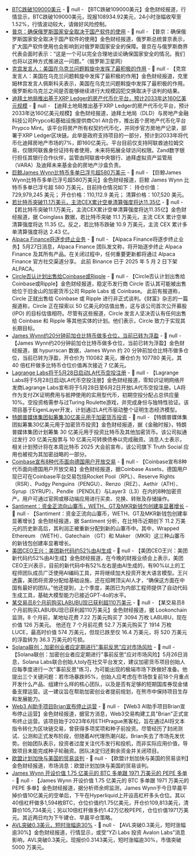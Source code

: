 - [BTC跌破109000美元]() - 📰 null - 【BTC跌破109000美元】金色财经报道，行情显示，BTC跌破109000美元，现报108934.92美元，24小时涨幅收窄至1.52%，行情波动较大，请做好风险控制。
- [普京：确保俄罗斯国家安全取决于国产软件的使用](https://flash.jin10.com/detail/20250527010632413800) - 📰 null - 【普京：确保俄罗斯国家安全取决于国产软件的使用】金色财经报道，俄罗斯总统普京表示，扩大国产软件使用也会影响到对俄罗斯国家安全的保障。普京在与俄罗斯商界代表会面时表示：“这是一个可以完全合理地谈论确保国家安全的情况。我们也将以这种方式推进这一问题。”（俄罗斯卫星网）
- [克宫发言人：美国在乌克兰问题斡旋中发挥了最积极的作用](https://flash.jin10.com/detail/20250527000936837800) - 📰 null - 【克宫发言人：美国在乌克兰问题斡旋中发挥了最积极的作用】金色财经报道，克里姆林宫发言人佩斯科夫表示，美国在乌克兰问题斡旋中发挥了最积极的作用。俄罗斯和乌克兰之间是否能够继续进行大规模囚犯交换取决于谈判的结果。
- [迪拜土地局推出基于XRP Ledger的房产代币化平台，预计2033年达160亿美元规模](https://www.coindesk.com/business/2025/05/26/dubai-unveils-real-estate-tokenization-platform-on-xrp-ledger-amid-usd16b-initiative) - 📰 null - 【迪拜土地局推出基于XRP Ledger的房产代币化平台，预计2033年达160亿美元规模】金色财经报道，迪拜土地局（DLD）与房地产金融科技公司Prypco和基础设施提供商Ctrl Alt合作，推出首个房地产代币化平台Prypco Mint。该平台将房产所有权契约代币化，并同步官方房地产记录，部署于XRP Ledger区块链。此举是政府支持项目的一部分，预计到2033年将代币化迪拜房地产市场的7%，即160亿美元。平台目前仅支持阿联酋迪拉姆交易，仅限阿联酋身份证持有者使用，未来将拓展全球访问权限。Zand数字银行担任其银行合作伙伴，监管由阿联酋中央银行、迪拜虚拟资产监管局（VARA）及迪拜未来基金会的房地产沙盒负责。
- [巨鲸James Wynn比特币多单已浮亏超580万美元](https://hypurrscan.io/address/0x5078c2fbea2b2ad61bc840bc023e35fce56bedb6) - 📰 null - 【巨鲸James Wynn比特币多单已浮亏超580万美元】金色财经报道，巨鲸 James Wynn 比特币多单已浮亏超 580 万美元，目前持仓情况如下： 
持仓价值：729,979,245 美元； 
开仓价格：110,112.9 美元； 
清算价格：107,520 美元。
- [若比特币突破11.1万美元，主流CEX累计空单清算强度将达11.35亿](https://www.coinglass.com/zh/pro/futures/LiquidationMap) - 📰 null - 【若比特币突破11.1万美元，主流CEX累计空单清算强度将达11.35亿】金色财经报道，据 Coinglass 数据，若比特币突破 11.1 万美元，主流 CEX 累计空单清算强度将达 11.35 亿。反之，若比特币跌破 10.9 万美元，主流 CEX 累计多单清算强度将达 2.43 亿。
- [Alpaca Finance将逐步终止业务]() - 📰 null - 【Alpaca Finance将逐步终止业务】5月27日消息，Alpaca Finance 团队发文称，将开始逐步终止 Alpaca Finance 及其所有产品。在关闭过程中，任何重要更新都将通过 Alpaca Finance 官方社交渠道分享。 
此前 Binance 已于 2025 年 5 月 2 日下架 ALPACA。
- [Circle否认计划出售给Coinbase或Ripple](https://thecryptobasic.com/2025/05/26/circle-denies-plans-to-sell-itself-to-coinbase-or-ripple/) - 📰 null - 【Circle否认计划出售给Coinbase或Ripple】金色财经报道，稳定币发行商 Circle 否认其可能被出售给位于旧金山的加密货币公司 Ripple Labs 或 Coinbase。 此前有报道称，Circle 正就出售给 Coinbase 或 Ripple 进行非正式谈判。《财富》杂志的一篇报道称，Circle 正在探索以 50 亿美元的估值出售，这与该公司首次公开募股 (IPO) 的目标估值相符。尽管有这些报道，Circle 发言人坚决否认有任何出售给 Coinbase 和 Ripple 等其他实体的计划。他们表示，Circle 致力于实现其长期目标。
- [James Wynn约20分钟前加仓比特币做多仓位，当前已转为浮盈](https://hypurrscan.io/address/0x5078c2fbea2b2ad61bc840bc023e35fce56bedb6) - 📰 null - 【James Wynn约20分钟前加仓比特币做多仓位，当前已转为浮盈】金色财经报道，据 hypurrscan 数据，James Wynn 约 20 分钟前加仓比特币做多仓位，当前已转为浮盈，开仓价为 110082 美元，爆仓价为 107780 美元，其 40 倍杠杆做多比特币仓位价值再次接近 7 亿美元。
- [Lagrange Labs将于5月28日启动LA代币空投注册](https://www.theblock.co/post/355640/lagrange-labs-airdrop-new-la-token-launch-foundation?utm_source=browser&utm_medium=chrome&utm_campaign=notification) - 📰 null - 【Lagrange Labs将于5月28日启动LA代币空投注册】金色财经报道，零知识证明网络开发商Lagrange Labs宣布将于5月28日至6月2日开放LA代币空投注册。LA将作为支付ZK证明费用与抵押使用的实用型代币，初期空投分配占总供应量10%。空投资格需参与过Turing Roulette游戏，并完成身份与独特性验证。该项目基于EigenLayer开发，计划通过LA代币驱动整个证明生态经济模型。
- [特朗普媒体集团拟筹集30亿美元用于加密货币投资](https://www.ft.com/content/cc55d091-0b28-40bb-a11c-e32d4e121ca3) - 📰 null - 【特朗普媒体集团拟筹集30亿美元用于加密货币投资】金色财经报道，据《金融时报》，特朗普媒体集团计划筹集 30 亿美元用于投资比特币及其他加密货币。该公司拟通过发行 20 亿美元股票与 10 亿美元可转换债券以完成融资。消息人士表示，相关计划预计将在本周比特币 2025 大会前宣布，该公司旗下 Truth Social 应用也被视为其加密战略的一部分。
- [Coinbase宣布8种代币面向德国用户开放交易](https://x.com/CoinbaseAssets/status/1927023028094836969) - 📰 null - 【Coinbase宣布8种代币面向德国用户开放交易】金色财经报道，据Coinbase Assets，德国用户现已可在Coinbase平台交易包括Rocket Pool（RPL）、Reserve Rights（RSR）、Pudgy Penguins（PENGU）、Renzo（REZ）、Aethir（ATH）、Syrup（SYRUP）、Pendle（PENDLE）与Layer3（L3）在内的8种加密资产。用户可通过官网或移动端应用进行买卖、兑换、转账及存储操作。
- [Santiment：资金正流向山寨币，WETH、GT及MKR新钱包创建率显著增长](https://x.com/santimentfeed/status/1927014624139915438) - 📰 null - 【Santiment：资金正流向山寨币，WETH、GT及MKR新钱包创建率显著增长】金色财经报道，据 Santiment 分析，在比特币近期创下 11.2 万美元的历史新高后，其利润正被重新分配到新的山寨币中。其中，Wrapped Ethereum （WETH）、Gatechain （GT）和 Maker （MKR）这三种山寨币的新钱包创建率显著增长。
- [美团CEO王兴：美团新代码约52%由AI生成]() - 📰 null - 【美团CEO王兴：美团新代码约52%由AI生成】金色财经报道，在今晚的财报业绩会上表示，美团CEO王兴表示，目前的新代码中有52%左右是由AI生成的，有90%以上的工程师团队成员广泛使用AI编码工具，并将继续加大投资开发大语言模型。王兴透露，美团将资源分配给基础设施，还在招聘顶尖AI人才，“确保这方面在中国有最好的团队。”他还提到，上个季度，美团已为内部工程师提供了自动代码生成工具，基础大模型能力已接近GPT-4o的水平。
- [某交易员8个月前购买LABUBU现已获利超110万美元](https://x.com/lookonchain/status/1927010547901358469) - 📰 null - 【某交易员8个月前购买LABUBU现已获利超110万美元】金色财经报道，据 Lookonchain 监测，8 个月前，某地址花费 7.22 万美元购买了 3094 万枚 LABUBU，现在价值 126 万美元。 
他还在 7 个月前花费 52.7 万美元购买了 1914 万枚 LUCE，最高时价值 574 万美元，但现已跌至仅 16.4 万美元，将 520 万美元的浮盈转为 36.3 万美元的亏损。
- [Solana联创：加密创业者应定期进行"事前反思"应对市场风险](https://x.com/aeyakovenko/status/1927008508022558897) - 📰 null - 【Solana联创：加密创业者应定期进行"事前反思"应对市场风险】5月26日消息，Solana Labs联合创始人toly在社交平台发文，建议加密货币项目创始人应每季度进行一次"事前反思"练习，为可能出现的极端市场下跌做好准备。他提出三个关键问题：若市场暴跌95%，创始人应考虑在市场恢复前18个月重点开发什么产品、组建什么样的核心团队，以及是否有足够的短期国库券现金储备支撑运营。这一建议旨在帮助加密创业者提前规划，在熊市中保持项目生存和发展能力。
- [Web3 AI助手项目Brian宣布停止运营](https://x.com/BrianknowsAI/status/1927002997222932755) - 📰 null - 【Web3 AI助手项目Brian宣布停止运营】金色财经报道，据官方消息，Web3交易构建工具"Brian"正式宣布终止运营。该项目始于2023年6月ETHPrague黑客松，旨在通过AI将文本指令转化为区块链交易，曾获得多项奖项和种子前投资。尽管经历了封闭测试、公测和正式发布阶段，但随着AI代理热潮兴起，Brian失去了市场先发优势。创始团队表示，投资者过度关注代币发行和投机，而非实际应用价值，导致项目未能完成种子轮融资。团队决定归还剩余资金并关闭项目。
- [欧盟计划加快与美国的贸易谈判]() - 📰 null - 【欧盟计划加快与美国的贸易谈判】金色财经报道，市场消息：欧盟计划加快与美国的贸易谈判。
- [James Wynn 开设价值 1.75 亿美元的 BTC 多单跟 1971 万美元的 PEPE 多单](https://x.com/EmberCN/status/1927002811012644881) - 📰 null - 【James Wynn 开设价值 1.75 亿美元的 BTC 多单跟 1971 万美元的 PEPE 多单】金色财经报道，据分析师余烬监测，James Wynn于今日早晨平掉价值10亿美元的空单后，下午在Hyperliquid上开设高杠杆多头仓位。其以40倍杠杆做多1,594枚BTC，仓位价值约1.75亿美元，开仓价109,813美元，清算价105,734美元；另以10倍杠杆做多约1.42万亿枚PEPE，仓位价值1971万美元。其近两日均为下午建仓、早晨平仓策略。
- [AVL突破0.3美元，短时涨幅逾30%]() - 📰 null - 【AVL突破0.3美元，短时涨幅逾30%】金色财经报道，行情显示，或受“YZi Labs 投资 Avalon Labs”消息影响，AVL突破0.3美元，现报价0.3143美元，短时涨幅逾30%，市值突破 5000 万美元。

